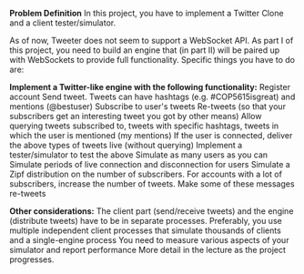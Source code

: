 **Problem Definition**
In this project, you have to implement a Twitter Clone and a client tester/simulator.

As of now, Tweeter does not seem to support a WebSocket API. As part I of this project, you need to build an engine that (in part II) will be paired up with WebSockets to provide full functionality. Specific things you have to do are: 

**Implement a Twitter-like engine with the following functionality:**
Register account
Send tweet. Tweets can have hashtags (e.g. #COP5615isgreat) and mentions (@bestuser)
Subscribe to user's tweets
Re-tweets (so that your subscribers get an interesting tweet you got by other means)
Allow querying tweets subscribed to, tweets with specific hashtags, tweets in which the user is mentioned (my mentions)
If the user is connected, deliver the above types of tweets live (without querying)
Implement a tester/simulator to test the above
Simulate as many users as you can
Simulate periods of live connection and disconnection for users
Simulate a Zipf distribution on the number of subscribers. For accounts with a lot of subscribers, increase the number of tweets. Make some of these messages re-tweets

**Other considerations:**
The client part (send/receive tweets) and the engine (distribute tweets) have to be in separate processes. Preferably, you use multiple independent client processes that simulate thousands of clients and a single-engine process
You need to measure various aspects of your simulator and report performance 
More detail in the lecture as the project progresses.
